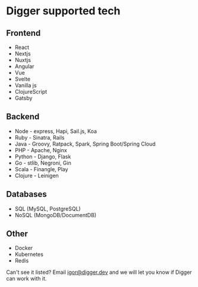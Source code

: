 # Digger supported tech

## Frontend
* React 
* Nextjs 
* Nuxtjs
* Angular
* Vue
* Svelte
* Vanilla js
* ClojureScript
* Gatsby

## Backend 
* Node - express, Hapi, Sail.js, Koa 
* Ruby - Sinatra, Rails
* Java - Groovy, Ratpack, Spark, Spring Boot/Spring Cloud
* PHP - Apache, Nginx
* Python - Django, Flask
* Go - stlib, Negroni, Gin
* Scala - Finangle, Play
* Clojure - Leinigen 

## Databases
* SQL (MySQL, PostgreSQL)
* NoSQL (MongoDB/DocumentDB)

## Other
* Docker
* Kubernetes
* Redis

Can't see it listed? Email igor@digger.dev and we will let you know if Digger can work with it.